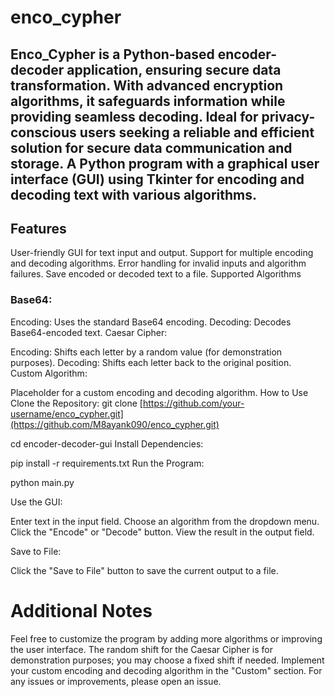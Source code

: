 # enco_cypher

## Enco_Cypher is a Python-based encoder-decoder application, ensuring secure data transformation. With advanced encryption algorithms, it safeguards information while providing seamless decoding. Ideal for privacy-conscious users seeking a reliable and efficient solution for secure data communication and storage. A Python program with a graphical user interface (GUI) using Tkinter for encoding and decoding text with various algorithms.

## Features

User-friendly GUI for text input and output.
Support for multiple encoding and decoding algorithms.
Error handling for invalid inputs and algorithm failures.
Save encoded or decoded text to a file.
Supported Algorithms

### Base64:

Encoding:
Uses the standard Base64 encoding.
Decoding: Decodes Base64-encoded text.
Caesar Cipher:

Encoding: Shifts each letter by a random value (for demonstration purposes).
Decoding: Shifts each letter back to the original position.
Custom Algorithm:

Placeholder for a custom encoding and decoding algorithm.
How to Use
Clone the Repository:
git clone [https://github.com/your-username/enco_cypher.git](https://github.com/M8ayank090/enco_cypher.git)

cd encoder-decoder-gui
Install Dependencies:

pip install -r requirements.txt
Run the Program:

python main.py

Use the GUI:

Enter text in the input field.
Choose an algorithm from the dropdown menu.
Click the "Encode" or "Decode" button.
View the result in the output field.

Save to File:

Click the "Save to File" button to save the current output to a file.
# Additional Notes
Feel free to customize the program by adding more algorithms or improving the user interface.
The random shift for the Caesar Cipher is for demonstration purposes; you may choose a fixed shift if needed.
Implement your custom encoding and decoding algorithm in the "Custom" section.
For any issues or improvements, please open an issue.
